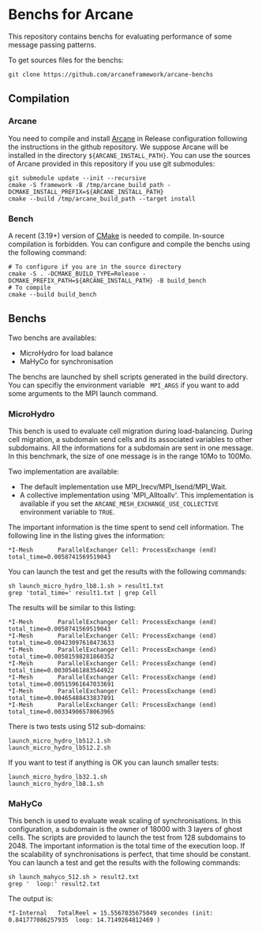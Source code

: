 # Benchs for Arcane

This repository contains benchs for evaluating performance of some
message passing patterns.

To get sources files for the benchs:

~~~{.sh}
git clone https://github.com/arcaneframework/arcane-benchs
~~~

## Compilation

### Arcane

You need to compile and install
[Arcane](https://github.com/arcaneframework/framework) in Release
configuration following the instructions in the github repository. We
suppose Arcane will be installed in the directory
`${ARCANE_INSTALL_PATH}`. You can use the sources of Arcane provided in this
repository if you use git submodules:

~~~{.sh}
git submodule update --init --recursive
cmake -S framework -B /tmp/arcane_build_path -DCMAKE_INSTALL_PREFIX=${ARCANE_INSTALL_PATH}
cmake --build /tmp/arcane_build_path --target install
~~~

### Bench

A recent (3.19+) version of [CMake](https://cmake.org/) is needed to compile. In-source
compilation is forbidden. You can configure and compile the benchs using the following command:

~~~{.sh}
# To configure if you are in the source directory
cmake -S . -DCMAKE_BUILD_TYPE=Release -DCMAKE_PREFIX_PATH=${ARCANE_INSTALL_PATH} -B build_bench
# To compile
cmake --build build_bench
~~~

## Benchs

Two benchs are availables:

- MicroHydro for load balance
- MaHyCo for synchronisation

The benchs are launched by shell scripts generated in the build
directory. You can specifiy the environment variable ` MPI_ARGS` if you
want to add some arguments to the MPI launch command.

### MicroHydro

This bench is used to evaluate cell migration during
load-balancing. During cell migration, a subdomain send cells and its
associated variables to other subdomains. All the informations for a
subdomain are sent in one message. In this benchmark, the size of one
message is in the range 10Mo to 100Mo.

Two implementation are available:

- The default implementation use MPI_Irecv/MPI_Isend/MPI_Wait.
- A collective implementation using 'MPI_Alltoallv'. This
implementation is available if you set the
`ARCANE_MESH_EXCHANGE_USE_COLLECTIVE` environment variable to
`TRUE`.

The important information is the time spent to send cell
information. The following line in the listing gives the information:

~~~{txt]
*I-Mesh       ParallelExchanger Cell: ProcessExchange (end)
total_time=0.0058741569519043
~~~

You can launch the test and get the results with the following
commands:

~~~{sh}
sh launch_micro_hydro_lb8.1.sh > result1.txt
grep 'total_time=' result1.txt | grep Cell
~~~

The results will be similar to this listing:

~~~{txt}
*I-Mesh       ParallelExchanger Cell: ProcessExchange (end) total_time=0.0058741569519043
*I-Mesh       ParallelExchanger Cell: ProcessExchange (end) total_time=0.00423097610473633
*I-Mesh       ParallelExchanger Cell: ProcessExchange (end) total_time=0.00581598281860352
*I-Mesh       ParallelExchanger Cell: ProcessExchange (end) total_time=0.00305461883544922
*I-Mesh       ParallelExchanger Cell: ProcessExchange (end) total_time=0.00515961647033691
*I-Mesh       ParallelExchanger Cell: ProcessExchange (end) total_time=0.00465488433837891
*I-Mesh       ParallelExchanger Cell: ProcessExchange (end) total_time=0.00334906578063965
~~~

There is two tests using 512 sub-domains:

~~~{txt}
launch_micro_hydro_lb512.1.sh
launch_micro_hydro_lb512.2.sh
~~~

If you want to test if anything is OK you can launch smaller tests:

~~~{txt}
launch_micro_hydro_lb32.1.sh
launch_micro_hydro_lb8.1.sh
~~~

### MaHyCo

This bench is used to evaluate weak scaling of synchronisations. In
this configuration, a subdomain is the owner of 18000 with 3 layers of
ghost cells. The scripts are provided to launch the test from 128
subdomains to 2048. The important information is the total time of the
execution loop. If the scalability of synchronisations is perfect, that time should
be constant. You can launch a test and get the results with the
following commands:

~~~{sh}
sh launch_mahyco_512.sh > result2.txt
grep '  loop:' result2.txt
~~~

The output is:

~~~{txt}
*I-Internal   TotalReel = 15.5567035675049 secondes (init: 0.841777086257935  loop: 14.7149264812469 )
~~~
